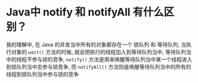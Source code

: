# Java中 notify 和 notifyAll 有什么区别？

我的理解中, 在 Java 的并发当中所有的对象都存在一个 锁队列 和 等待队列, 当执行对象的 `wait()` 方法的时候, 就会把执行的线程加入到等待队列当中, 等待队列当中的线程不参与锁的竞争, `notify()` 方法是用来唤醒等待队列当中某一个线程进入到锁队列当中去参与锁竞争, 而 `notifyAll()` 方法则是唤醒等待队列当中的所有的线程到锁队列当中参与锁的竞争
